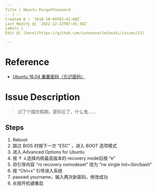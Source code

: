 ```yaml
---
Title | Ubuntu ForgetPassword
-- | --
Created @ | `2018-10-09T02:41:08Z`
Last Modify @| `2022-12-22T07:45:30Z`
Labels | ``
Edit @| [here](https://github.com/junxnone/techwiki/issues/51)

---
```

# Reference
- [Ubuntu 16.04 重置密码（忘记密码）](https://blog.csdn.net/m0_37887449/article/details/73086882)

# Issue Description

> 过了个国庆假期，密码忘了，什么鬼......

## Steps
1. Reboot
2. 跳过 BIOS 时按下一次 "ESC" ，进入 BOOT 选项模式
3. 进入 Advanced Options for Ubuntu
4. 按 ↑ ↓选择内核最高版本的 recovery mode后按 “e”
5. 将引导内容 “ro recovery nomodeset” 改为 “rw single init=/bin/bash”
6. 按 “Ctrl+x” 引导进入系统
7. passwd yourname，输入两次新密码，修改成功
8. 长按开机键重启


